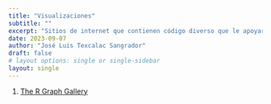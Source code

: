```yaml
---
title: "Visualizaciones"
subtitle: ""
excerpt: "Sitios de internet que contienen código diverso que le apoyará a mejorar, editar y generar gráficas, mapas y diversas visualizaciones."
date: 2023-09-07
author: "José Luis Texcalac Sangrador"
draft: false
# layout options: single or single-sidebar
layout: single
---
```


1. [The R Graph Gallery](https://r-graph-gallery.com)


